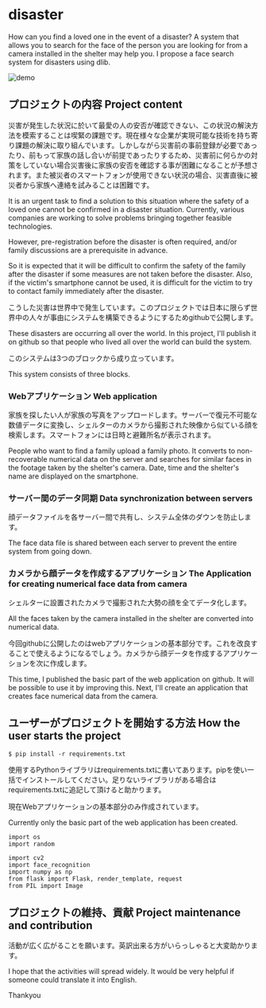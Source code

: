 # disaster
How can you find a loved one in the event of a disaster? A system that allows you to search for the face of the person you are looking for from a camera installed in the shelter may help you. I propose a face search system for disasters using dlib. 

![demo](https://user-images.githubusercontent.com/93259837/139436058-758f8c10-1dd2-4e67-ad23-5a9f6b2dbd7a.gif)

## プロジェクトの内容 Project content
災害が発生した状況に於いて最愛の人の安否が確認できない、この状況の解決方法を模索することは喫緊の課題です。現在様々な企業が実現可能な技術を持ち寄り課題の解決に取り組んでいます。しかしながら災害前の事前登録が必要であったり、前もって家族の話し合いが前提であったりするため、災害前に何らかの対策をしていない場合災害後に家族の安否を確認する事が困難になることが予想されます。また被災者のスマートフォンが使用できない状況の場合、災害直後に被災者から家族へ連絡を試みることは困難です。  

It is an urgent task to find a solution to this situation where the safety of a loved one cannot be confirmed in a disaster situation. 
Currently, various companies are working to solve problems bringing together feasible technologies. 

However, pre-registration before the disaster is often required, and/or family discussions are a prerequisite in advance. 

So it is expected that it will be difficult to confirm the safety of the family after the disaster if some measures are not taken before the disaster. 
Also, if the victim's smartphone cannot be used, it is difficult for the victim to try to contact family immediately after the disaster. 

こうした災害は世界中で発生しています。このプロジェクトでは日本に限らず世界中の人々が事由にシステムを構築できるようにするためgithubで公開します。  

These disasters are occurring all over the world. In this project, I'll publish it on github so that people who lived all over the world can build the system.

このシステムは3つのブロックから成り立っています。  

This system consists of three blocks.

### Webアプリケーション Web application
家族を探したい人が家族の写真をアップロードします。サーバーで復元不可能な数値データに変換し、シェルターのカメラから撮影された映像から似ている顔を検索します。スマートフォンには日時と避難所名が表示されます。  

People who want to find a family upload a family photo. It converts to non-recoverable numerical data on the server and searches for similar faces in the footage taken by the shelter's camera. Date, time and the shelter's name are displayed on the smartphone. 

### サーバー間のデータ同期 Data synchronization between servers
顔データファイルを各サーバー間で共有し、システム全体のダウンを防止します。  

The face data file is shared between each server to prevent the entire system from going down. 

### カメラから顔データを作成するアプリケーション The Application for creating numerical face data from camera
シェルターに設置されたカメラで撮影された大勢の顔を全てデータ化します。  

All the faces taken by the camera installed in the shelter are converted into numerical data. 

今回githubに公開したのはwebアプリケーションの基本部分です。これを改良することで使えるようになるでしょう。カメラから顔データを作成するアプリケーションを次に作成します。  

This time, I published the basic part of the web application on github. It will be possible to use it by improving this. Next, I'll create an application that creates face numerical data from the camera. 

## ユーザーがプロジェクトを開始する方法 How the user starts the project 
```
$ pip install -r requirements.txt
``` 

使用するPythonライブラリはrequirements.txtに書いてあります。pipを使い一括でインストールしてください。足りないライブラリがある場合はrequirements.txtに追記して頂けると助かります。  

現在Webアプリケーションの基本部分のみ作成されています。  

Currently only the basic part of the web application has been created.
```
import os
import random

import cv2
import face_recognition
import numpy as np
from flask import Flask, render_template, request
from PIL import Image
```

## プロジェクトの維持、貢献 Project maintenance and contribution
活動が広く広がることを願います。英訳出来る方がいらっしゃると大変助かります。  

I hope that the activities will spread widely. It would be very helpful if someone could translate it into English. 

Thankyou